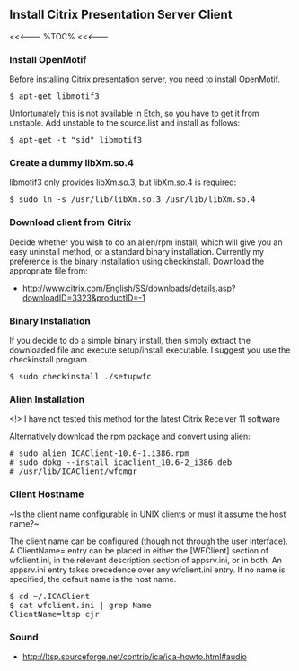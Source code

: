 ## Install Citrix Presentation Server Client

<<<---
%TOC%
<<<---

### Install OpenMotif

Before installing Citrix presentation server, you need to install OpenMotif.

<pre>
$ apt-get libmotif3
</pre>

Unfortunately this is not available in Etch, so you have to get it from unstable. Add unstable to the source.list and install as follows:

<pre>
$ apt-get -t "sid" libmotif3
</pre>

### Create a dummy libXm.so.4

libmotif3 only provides libXm.so.3, but libXm.so.4 is required:

<pre>
$ sudo ln -s /usr/lib/libXm.so.3 /usr/lib/libXm.so.4
</pre>

### Download client from Citrix

Decide whether you wish to do an alien/rpm install, which will give you an easy uninstall method, or a standard binary installation. Currently my preference is the binary installation using checkinstall. Download the appropriate file from:

   * http://www.citrix.com/English/SS/downloads/details.asp?downloadID=3323&productID=-1

### Binary Installation

If you decide to do a simple binary install, then simply extract the downloaded file and execute setup/install executable.  I suggest you use the checkinstall program.

<pre>
$ sudo checkinstall ./setupwfc
</pre>

### Alien Installation

<!> I have not tested this method for the latest Citrix Receiver 11 software

Alternatively download the rpm package and convert using alien:

<pre>
# sudo alien ICAClient-10.6-1.i386.rpm
# sudo dpkg --install icaclient_10.6-2_i386.deb
# /usr/lib/ICAClient/wfcmgr
</pre>

### Client Hostname

~Is the client name configurable in UNIX clients or must it assume the host name?~

The client name can be configured (though not through the user interface). A ClientName= entry can be placed in either the [WFClient] section of wfclient.ini, in the relevant description section of appsrv.ini, or in both. An appsrv.ini entry takes precedence over any wfclient.ini entry. If no name is specified, the default name is the host name.

<pre>
$ cd ~/.ICAClient
$ cat wfclient.ini | grep Name
ClientName=ltsp_cjr    
</pre>

### Sound

   * http://ltsp.sourceforge.net/contrib/ica/ica-howto.html#audio
